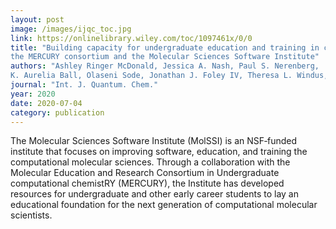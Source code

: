 ```yaml
---
layout: post
image: /images/ijqc_toc.jpg
link: https://onlinelibrary.wiley.com/toc/1097461x/0/0
title: "Building capacity for undergraduate education and training in computational molecular science: A collaboration between 
the MERCURY consortium and the Molecular Sciences Software Institute" 
authors: "Ashley Ringer McDonald, Jessica A. Nash, Paul S. Nerenberg,  
K. Aurelia Ball, Olaseni Sode, Jonathan J. Foley IV, Theresa L. Windus, T. Daniel Crawford" 
journal: "Int. J. Quantum. Chem."
year: 2020
date: 2020-07-04
category: publication
---
```

The Molecular Sciences Software Institute (MolSSI) is an 
NSF‐funded institute that focuses on improving software, 
education, and training the computational molecular sciences. 
Through a collaboration with the Molecular Education and Research 
Consortium in Undergraduate computational chemistRY (MERCURY), the 
Institute has developed resources for undergraduate and other 
early career students to lay an educational foundation for the next 
generation of computational molecular scientists.
